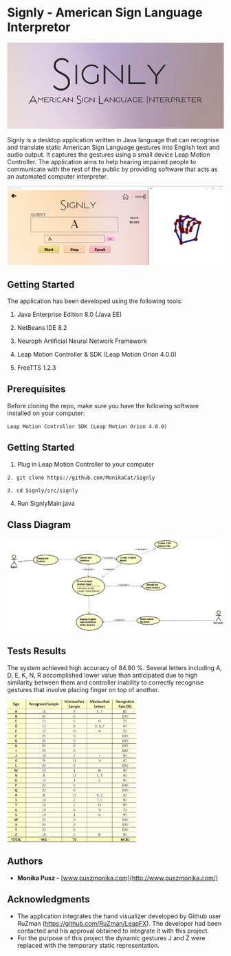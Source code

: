 # Signly - American Sign Language Interpretor

![Signly](https://github.com/MonikaCat/Signly/blob/master/photo/Signly_.PNG)

Signly is a desktop application written in Java language that can recognise and translate static American Sign Language gestures into English text and audio output. It captures the gestures using a small device Leap Motion Controller. The application aims to help hearing impaired people to communicate with the rest of the public by providing software that acts as an automated computer interpreter. 

![Signly](https://github.com/MonikaCat/Signly/blob/master/photo/signly.png)

## Getting Started

The application has been developed using the following tools: 

1) Java Enterprise Edition 8.0 (Java EE) 

2) NetBeans IDE  8.2  

3) Neuroph Artificial Neural Network Framework  

4) Leap Motion Controller & SDK (Leap Motion Orion 4.0.0) 

5) FreeTTS 1.2.3  

## Prerequisites

Before cloning the repo, make sure you have the following software installed on your computer: 

```
Leap Motion Controller SDK (Leap Motion Orion 4.0.0) 
```


## Getting Started

1. Plug in Leap Motion Controller to your computer
```
2. git clone https://github.com/MonikaCat/Signly
```
```
3. cd Signly/src/signly
```
4. Run SignlyMain.java


## Class Diagram

![Signly Class Diagram](https://github.com/MonikaCat/Signly/blob/master/photo/signly_diagram.png)

## Tests Results

The system achieved high accuracy of 84.80 %. Several letters including A, D, E, K, N, R accomplished lower value than anticipated due to high similarity between them and controller inability to correctly recognise gestures that involve placing finger on top of another.

![Signly](https://github.com/MonikaCat/Signly/blob/master/photo/signly_table.png)


## Authors

* **Monika Pusz -** [www.puszmonika.com](http://www.puszmonika.com/) 


## Acknowledgments

* The application integrates the hand visualizer developed by Github user RuZman (https://github.com/RuZman/LeapFX). The developer had been contacted and his approval obtained to integrate it with this project.
* For the purpose of this project the dynamic gestures J and Z were replaced with the temporary static representation. 
